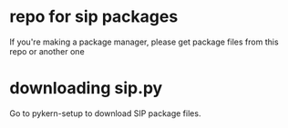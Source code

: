 # repo for sip packages
If you're making a package manager, please get package files from this repo or another one

# downloading sip.py
Go to pykern-setup to download SIP package files.
